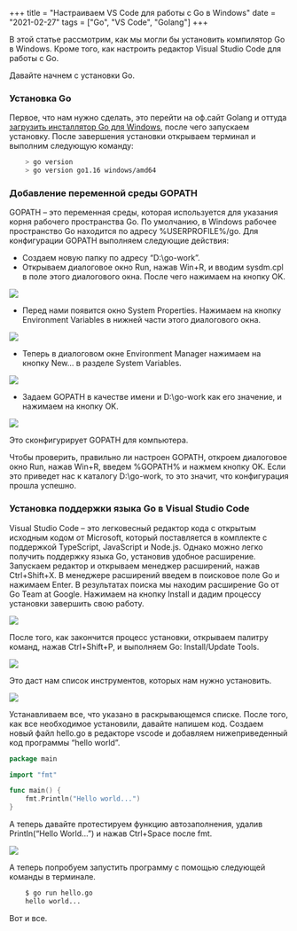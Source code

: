 +++
title = "Настраиваем VS Code для работы с Go в Windows"
date = "2021-02-27"
tags = ["Go", "VS Code", "Golang"]
+++

В этой статье рассмотрим, как мы могли бы установить компилятор Go в Windows. Кроме того, как настроить редактор Visual Studio Code для работы с Go.

<!--more-->

Давайте начнем с установки Go.

### Установка Go

Первое, что нам нужно сделать, это перейти на оф.сайт Golang и оттуда [загрузить инсталлятор Go для Windows](https://golang.org/dl/), после чего запускаем установку.
После завершения установки открываем терминал и выполним следующую команду:

```sh
    > go version    
    > go version go1.16 windows/amd64
```

### Добавление переменной среды GOPATH
GOPATH – это переменная среды, которая используется для указания корня рабочего пространства Go. По умолчанию, в Windows рабочее пространство Go находится по адресу %USERPROFILE%/go.
Для конфигурации GOPATH выполняем следующие действия:

* Создаем новую папку по адресу “D:\go-work”.
* Открываем диалоговое окно Run, нажав Win+R, и вводим sysdm.cpl в поле этого диалогового окна. После чего нажимаем на кнопку OK.

![](https://i.postimg.cc/fLy2xtNg/15.png " ")

* Перед нами появится окно System Properties. Нажимаем на кнопку Environment Variables в нижней части этого диалогового окна.

![](https://i.postimg.cc/gJ7M4zcc/16.png " ")

* Теперь в диалоговом окне Environment Manager нажимаем на кнопку New… в разделе System Variables.

![](https://i.postimg.cc/J0Bp2ftN/17.png " ")

* Задаем GOPATH в качестве имени и D:\go-work как его значение, и нажимаем на кнопку OK.

![](https://i.postimg.cc/mZzR4hHw/18.png " ")

Это сконфигурирует GOPATH для компьютера.

Чтобы проверить, правильно ли настроен GOPATH, откроем диалоговое окно Run, нажав Win+R, введем %GOPATH% и нажмем кнопку OK. Если это приведет нас к каталогу D:\go-work, то это значит, что конфигурация прошла успешно.

### Установка поддержки языка Go в Visual Studio Code
Visual Studio Code – это легковесный редактор кода с открытым исходным кодом от Microsoft, который поставляется в комплекте с поддержкой TypeScript, JavaScript и Node.js. Однако можно легко получить поддержку языка Go, установив удобное расширение.
Запускаем редактор и открываем менеджер расширений, нажав Ctrl+Shift+X.
В менеджере расширений введем в поисковое поле Go и нажимаем Enter.
В результатах поиска мы находим расширение Go от Go Team at Google. Нажимаем на кнопку Install и дадим процессу установки завершить свою работу.

![](https://i.postimg.cc/jqpTSK6r/19.png " ")

После того, как закончится процесс установки, открываем палитру команд, нажав Ctrl+Shift+P, и выполняем Go: Install/Update Tools.

![](https://i.postimg.cc/w38w8wsS/20.png " ")

Это даст нам список инструментов, которых нам нужно установить.

![](https://i.postimg.cc/sD5rB8KG/21.png " ")

Устанавливаем все, что указано в раскрывающемся списке.
После того, как все необходимое установили, давайте напишем код. Создаем новый файл hello.go в редакторе vscode и добавляем нижеприведенный код программы “hello world”.

```go
package main

import "fmt"

func main() {    
    fmt.Println("Hello world...")    
}
```

А теперь давайте протестируем функцию автозаполнения, удалив PrintIn(“Hello World...”) и нажав Ctrl+Space после fmt.

![](https://i.postimg.cc/9QVjypN8/22.png " ")

А теперь попробуем запустить программу с помощью следующей команды в терминале.

```sh
    $ go run hello.go
    hello world...  
```

Вот и все.